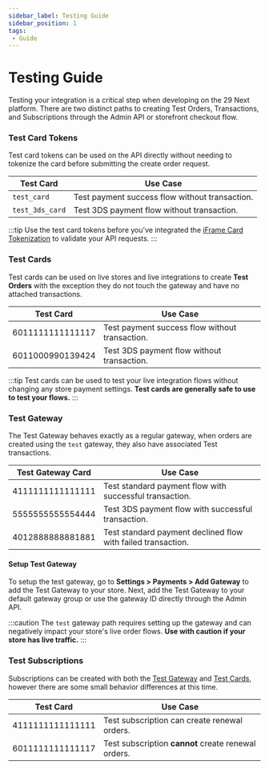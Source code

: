 ```yaml
---
sidebar_label: Testing Guide
sidebar_position: 1
tags:
 - Guide
---
```


# Testing Guide

Testing your integration is a critical step when developing on the 29 Next platform. There are two distinct paths to creating Test Orders, Transactions, and Subscriptions through the Admin API or storefront checkout flow.

### Test Card Tokens

Test card tokens can be used on the API directly without needing to tokenize the card before submitting the create order request.

| Test Card |  Use Case |
| ---- | ---- |
| `test_card` | Test payment success flow without transaction. |
| `test_3ds_card` | Test 3DS payment flow without transaction. |

:::tip
Use the test card tokens before you've integrated the [iFrame Card Tokenization](/docs/api/admin/guides/iframe-payment-form.md) to validate your API requests.
:::

### Test Cards

Test cards can be used on live stores and live integrations to create **Test Orders** with the exception they do not touch the gateway and have no attached transactions.

| Test Card |  Use Case |
| ---- | ---- |
| 6011111111111117 | Test payment success flow without transaction. |
| 6011000990139424 | Test 3DS payment flow without transaction.  |

:::tip
Test cards can be used to test your live integration flows without changing any store payment settings. **Test cards are generally safe to use to test your flows.**
:::

### Test Gateway

The Test Gateway behaves exactly as a regular gateway, when orders are created using the `test` gateway, they also have associated Test transactions.

| Test Gateway Card |  Use Case |
| ---- | ---- |
| 4111111111111111 | Test standard payment flow with successful transaction. |
| 5555555555554444 | Test 3DS payment flow with successful transaction. |
| 4012888888881881 | Test standard payment declined flow with failed transaction.  |

#### Setup Test Gateway

To setup the test gateway, go to **Settings > Payments > Add Gateway** to add the Test Gateway to your store. Next, add the Test Gateway to your default gateway group or use the gateway ID directly through the Admin API.

:::caution
The `test` gateway path requires setting up the gateway and can negatively impact your store's live order flows. **Use with caution if your store has live traffic.**
:::

### Test Subscriptions

Subscriptions can be created with both the [Test Gateway](#test-gateway) and [Test Cards](#test-cards), however there are some small behavior differences at this time.

| Test Card |  Use Case |
| ---- | ---- |
| 4111111111111111 | Test subscription can create renewal orders. |
| 6011111111111117 | Test subscription **cannot** create renewal orders. |
